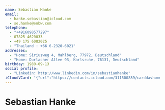 ```yaml
---
name: Sebastian Hanke
email:
  - hanke.sebastian@icloud.com
  - se.hanke@enbw.com
telephone:
  - "+4916098577297"
  - 07825 4620033
  - +49 175 6082025
  - "Thailand : +66 6-2320-6021"
addresses:
  - "Home: Siriusweg 4, Mahlberg, 77972, Deutschland"
  - "Home: Durlacher Allee 93, Karlsruhe, 76131, Deutschland"
birthday: 1980-09-13
social profile:
  - "Linkedin: http://www.linkedin.com/in/sebastianhanke"
iCloudVCard: '{"url":"https://contacts.icloud.com/311500889/carddavhome/card/E41253EF-19E8-4432-90E5-3734C69BADB4.vcf","etag":"\"kmfhbcqx\"","data":"BEGIN:VCARD\r\nVERSION:3.0\r\nPRODID:-//Apple Inc.//iOS 18.4//EN\r\nN:Hanke;Sebastian;;;\r\nFN:Sebastian Hanke\r\nitem1.EMAIL;type=INTERNET;type=pref:hanke.sebastian@icloud.com\r\nitem2.EMAIL;type=INTERNET:se.hanke@enbw.com\r\nitem3.TEL;type=pref:+4916098577297\r\nitem4.TEL:07825 4620033\r\nitem5.TEL:+49 175 6082025\r\nitem6.TEL:+66 6-2320-6021\r\nitem6.X-ABLabel:Thailand \r\nitem7.ADR;type=HOME;type=pref:;;Siriusweg 4;Mahlberg;;77972;Deutschland\r\nitem8.ADR;type=HOME:;;Durlacher Allee 93;Karlsruhe;;76131;Deutschland\r\nBDAY;value=date:1980-09-13\r\nPHOTO;X-ABCROP-RECTANGLE=ABClipRect_1&44&569&1414&1414&WfGEbR5ccBISwiaOdHpV\r\n 5g==;VALUE=uri:https://gateway.icloud.com/contacts/311500889/ck/card/667dd8\r\n 77445b4b0a9707451b87ea5e72\r\nX-SOCIALPROFILE;type=linkedin;x-user=sebastianhanke:http://www.linkedin.com\r\n /in/sebastianhanke\r\nREV:2025-04-13T00:58:12Z\r\nUID:A60980C1-6ED5-482F-BD10-EE850376EB07\r\nX-IMAGETYPE:PHOTO\r\nX-IMAGEHASH:WfGEbR5ccBISwiaOdHpV5g==\r\nEND:VCARD"}'
---
```

# Sebastian Hanke